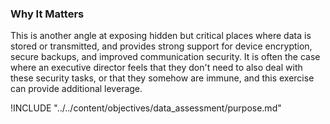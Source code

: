 ### Why It Matters

This is another angle at exposing hidden but critical places where data is stored or transmitted, and provides strong support for device encryption, secure backups, and improved communication security.  It is often the case where an executive director feels that they don't need to also deal with these security tasks, or that they somehow are immune, and this exercise can provide additional leverage.

!INCLUDE "../../content/objectives/data_assessment/purpose.md"
